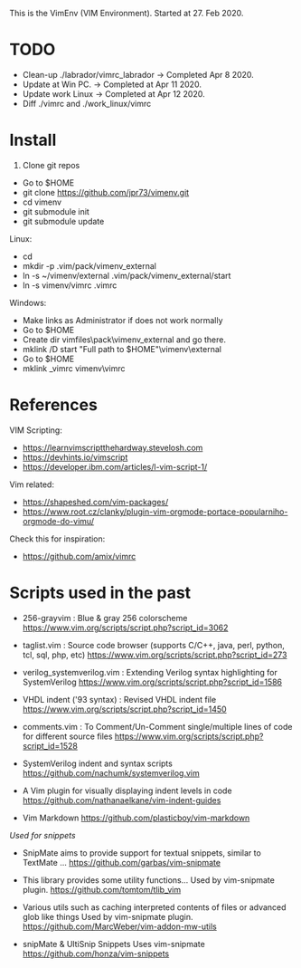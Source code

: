 This is the VimEnv (VIM Environment).
Started at 27. Feb 2020.

TODO
====
* Clean-up ./labrador/vimrc_labrador -> Completed Apr 8 2020.
* Update at Win PC. -> Completed at Apr 11 2020.
* Update work Linux -> Completed at Apr 12 2020.
* Diff ./vimrc and ./work_linux/vimrc

Install
=======

1. Clone git repos
*  Go to $HOME
*  git clone https://github.com/jpr73/vimenv.git
*  cd vimenv
*  git submodule init
*  git submodule update

Linux:
*  cd
*  mkdir -p .vim/pack/vimenv_external
*  ln -s ~/vimenv/external .vim/pack/vimenv_external/start
*  ln -s vimenv/vimrc .vimrc

Windows:
*  Make links as Administrator if does not work normally
*  Go to $HOME
*  Create dir vimfiles\pack\vimenv_external and go there.
*  mklink /D start "Full path to $HOME"\vimenv\external
*  Go to $HOME
*  mklink _vimrc vimenv\vimrc

References
==========
VIM Scripting:
*  <https://learnvimscriptthehardway.stevelosh.com>
*  <https://devhints.io/vimscript>
*  <https://developer.ibm.com/articles/l-vim-script-1/>

Vim related:
*  <https://shapeshed.com/vim-packages/>
*  <https://www.root.cz/clanky/plugin-vim-orgmode-portace-popularniho-orgmode-do-vimu/>

Check this for inspiration:
*  <https://github.com/amix/vimrc>

Scripts used in the past
========================
 * 256-grayvim : Blue & gray 256 colorscheme
    <https://www.vim.org/scripts/script.php?script_id=3062>

 * taglist.vim : Source code browser (supports C/C++, java, perl, python, tcl, sql, php, etc)
    <https://www.vim.org/scripts/script.php?script_id=273>

 * verilog_systemverilog.vim : Extending Verilog syntax highlighting for SystemVerilog
    <https://www.vim.org/scripts/script.php?script_id=1586>

 * VHDL indent ('93 syntax) : Revised VHDL indent file
    <https://www.vim.org/scripts/script.php?script_id=1450>

 * comments.vim : To Comment/Un-Comment single/multiple lines of code for different source files
    <https://www.vim.org/scripts/script.php?script_id=1528>

 * SystemVerilog indent and syntax scripts
    <https://github.com/nachumk/systemverilog.vim>

 * A Vim plugin for visually displaying indent levels in code
    <https://github.com/nathanaelkane/vim-indent-guides>

 * Vim Markdown
    <https://github.com/plasticboy/vim-markdown>

*Used for snippets*
 * SnipMate aims to provide support for textual snippets, similar to TextMate ...
    <https://github.com/garbas/vim-snipmate>

 * This library provides some utility functions...
     Used by vim-snipmate plugin.
    <https://github.com/tomtom/tlib_vim>

 * Various utils such as caching interpreted contents of files or advanced glob like things
     Used by vim-snipmate plugin.
    <https://github.com/MarcWeber/vim-addon-mw-utils>

 * snipMate & UltiSnip Snippets
     Uses vim-snipmate
     <https://github.com/honza/vim-snippets>

